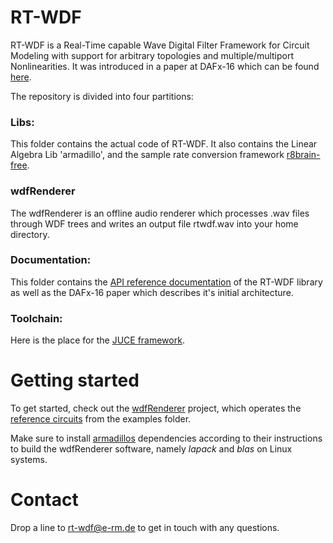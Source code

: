 # RT-WDF

RT-WDF is a Real-Time capable Wave Digital Filter Framework for Circuit Modeling with support for arbitrary topologies and multiple/multiport Nonlinearities. It was introduced in a paper at DAFx-16 which can be found [here](Documentation/40-DAFx-16_paper_35-PN.pdf).

The repository is divided into four partitions:

### Libs:
This folder contains the actual code of RT-WDF. It also contains the Linear Algebra Lib 'armadillo', and the sample rate conversion framework [r8brain-free](https://github.com/avaneev/r8brain-free-src).
    
### wdfRenderer
The wdfRenderer is an offline audio renderer which processes .wav files through WDF trees and writes an output file rtwdf.wav into your home directory.
    
### Documentation:
This folder contains the [API reference documentation](https://cdn.rawgit.com/m-rest/rt-wdf/master/Documentation/doc/html/index.html) of the RT-WDF library as well as the DAFx-16 paper which describes it's initial architecture.

### Toolchain:
Here is the place for the [JUCE framework](https://github.com/julianstorer/JUCE).
    
# Getting started

To get started, check out the [wdfRenderer](wdfRenderer/JUCE/wdfRenderer) project, which operates the [reference circuits](Examples) from the examples folder. 

Make sure to install [armadillos](http://arma.sourceforge.net/) dependencies according to their instructions to build the wdfRenderer software, namely *lapack* and *blas* on Linux systems.


# Contact

Drop a line to rt-wdf@e-rm.de to get in touch with any questions.
